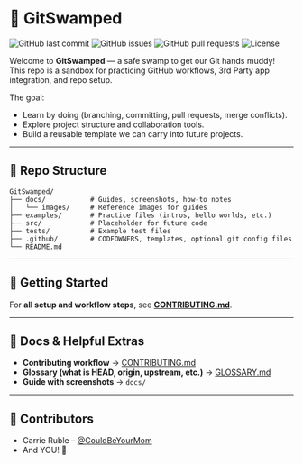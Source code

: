 # 🐊 GitSwamped  

![GitHub last commit](https://img.shields.io/github/last-commit/CouldBeYourMom/GitSwamped)
![GitHub issues](https://img.shields.io/github/issues/CouldBeYourMom/GitSwamped)
![GitHub pull requests](https://img.shields.io/github/issues-pr/CouldBeYourMom/GitSwamped)
![License](https://img.shields.io/github/license/CouldBeYourMom/GitSwamped)

Welcome to **GitSwamped** — a safe swamp to get our Git hands muddy!  
This repo is a sandbox for practicing GitHub workflows, 3rd Party app integration, and repo setup.  

The goal:  
- Learn by doing (branching, committing, pull requests, merge conflicts).  
- Explore project structure and collaboration tools.  
- Build a reusable template we can carry into future projects.  

---

## 📂 Repo Structure

```plaintext
GitSwamped/
├── docs/           # Guides, screenshots, how-to notes
│   └── images/     # Reference images for guides
├── examples/       # Practice files (intros, hello worlds, etc.)
├── src/            # Placeholder for future code
├── tests/          # Example test files
├── .github/        # CODEOWNERS, templates, optional git config files
└── README.md
```

---

## 🚀 Getting Started  

For **all setup and workflow steps**, see **[CONTRIBUTING.md](./CONTRIBUTING.md)**.

---

## 📖 Docs & Helpful Extras
- **Contributing workflow** → [CONTRIBUTING.md](./CONTRIBUTING.md)  
- **Glossary (what is HEAD, origin, upstream, etc.)** → [GLOSSARY.md](./GLOSSARY.md)  
- **Guide with screenshots** → `docs/` 

---

## 👥 Contributors  

- Carrie Ruble – [@CouldBeYourMom](https://github.com/CouldBeYourMom)  
- And YOU! 🌟  

